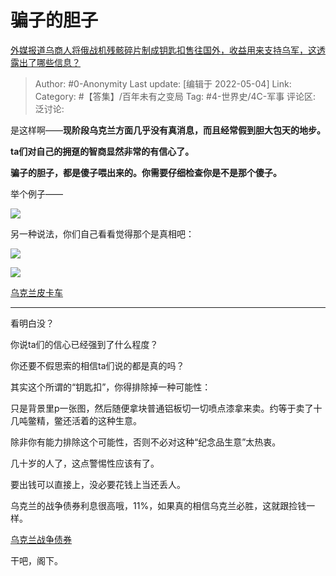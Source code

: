 # 骗子的胆子
[外媒报道乌商人将俄战机残骸碎片制成钥匙扣售往国外，收益用来支持乌军，这透露出了哪些信息？](https://www.zhihu.com/question/530922446/answer/2467933225)

> Author: #0-Anonymity
> Last update: [编辑于 2022-05-04]
> Link:
> Category: #【答集】/百年未有之变局
> Tag: #4-世界史/4C-军事
> 评论区:
> 泛讨论:

是这样啊——**现阶段乌克兰方面几乎没有真消息，而且经常假到胆大包天的地步。**

**ta们对自己的拥趸的智商显然非常的有信心了。**

**骗子的胆子，都是傻子喂出来的。你需要仔细检查你是不是那个傻子。**

举个例子——

![](https://pica.zhimg.com/50/v2-d34f883ad14bc00b4acc737531e6efa5_720w.jpg?source=1940ef5c)

另一种说法，你们自己看看觉得那个是真相吧：

![](https://pica.zhimg.com/50/v2-1cd0d41b9351ce8b74cf7e750ac7f5ac_720w.jpg?source=1940ef5c)

![](https://pica.zhimg.com/50/v2-2426113c666e729b2c119a571fadc577_720w.jpg?source=1940ef5c)

[乌克兰皮卡车​](https://link.zhihu.com/?target=https%3A//video.weibo.com/show%3Ffid%3D1034%3A4763975859241083)

---

看明白没？

你说ta们的信心已经强到了什么程度？

你还要不假思索的相信ta们说的都是真的吗？

其实这个所谓的“钥匙扣”，你得排除掉一种可能性：

只是背景里p一张图，然后随便拿块普通铝板切一切喷点漆拿来卖。约等于卖了十几吨鳖精，鳖还活着的这种生意。

除非你有能力排除这个可能性，否则不必对这种“纪念品生意”太热衷。

几十岁的人了，这点警惕性应该有了。

要出钱可以直接上，没必要花钱上当还丢人。

乌克兰的战争债券利息很高哦，11%，如果真的相信乌克兰必胜，这就跟捡钱一样。

[乌克兰战争债券​](https://link.zhihu.com/?target=https%3A//www.lexology.com/library/detail.aspx%3Fg%3D8982f6ed-2d91-4308-bfa2-95089fe7688d)

干吧，阁下。
